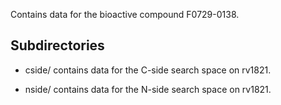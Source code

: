 Contains data for the bioactive compound F0729-0138.

## Subdirectories

- cside/ contains data for the C-side search space on rv1821.

- nside/ contains data for the N-side search space on rv1821.

